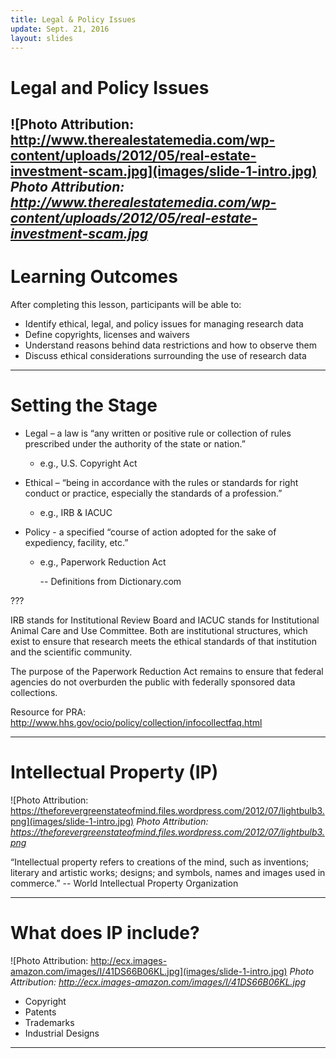 ```yaml
---
title: Legal & Policy Issues
update: Sept. 21, 2016
layout: slides
---
```


# Legal and Policy Issues

 ![Photo Attribution: http://www.therealestatemedia.com/wp-content/uploads/2012/05/real-estate-investment-scam.jpg](images/slide-1-intro.jpg)
  *Photo Attribution: http://www.therealestatemedia.com/wp-content/uploads/2012/05/real-estate-investment-scam.jpg*
---

# Learning Outcomes

After completing this lesson, participants will be able to:

* Identify ethical, legal, and policy issues for managing research data
* Define copyrights, licenses and waivers
* Understand reasons behind data restrictions and how to observe them
* Discuss ethical considerations surrounding the use of research data

---

# Setting the Stage

* Legal – a law is “any written or positive rule or collection of rules prescribed under the authority of the state or nation.”
  * e.g., U.S. Copyright Act

* Ethical – “being in accordance with the rules or standards for right conduct or practice, especially the standards of a profession.”
  * e.g., IRB & IACUC

* Policy -  a specified “course of action adopted for the sake of expediency, facility, etc.”
  * e.g., Paperwork Reduction Act
  
	-- Definitions from Dictionary.com

???

IRB stands for Institutional Review Board and IACUC stands for Institutional Animal Care and Use Committee. Both are institutional structures, which exist to ensure that research meets the ethical standards of that institution and the scientific community.

The purpose of the  Paperwork Reduction Act remains to ensure that federal agencies do not overburden the public with federally sponsored data collections.

Resource for PRA: http://www.hhs.gov/ocio/policy/collection/infocollectfaq.html

---

# Intellectual Property (IP)

![Photo Attribution: https://theforevergreenstateofmind.files.wordpress.com/2012/07/lightbulb3.png](images/slide-1-intro.jpg)
  *Photo Attribution: https://theforevergreenstateofmind.files.wordpress.com/2012/07/lightbulb3.png*

“Intellectual property refers to creations of the mind, such as inventions; literary and artistic works; designs; and symbols, names and images used in commerce.”
-- World Intellectual Property Organization

---

# What does IP include?

![Photo Attribution: http://ecx.images-amazon.com/images/I/41DS66B06KL.jpg](images/slide-1-intro.jpg)
  *Photo Attribution: http://ecx.images-amazon.com/images/I/41DS66B06KL.jpg*
  
* Copyright
* Patents
* Trademarks
* Industrial Designs

---



